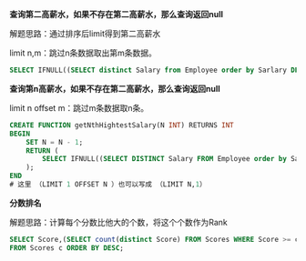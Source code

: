 **查询第二高薪水，如果不存在第二高薪水，那么查询返回null**

解题思路：通过排序后limit得到第二高薪水

limit n,m：跳过n条数据取出第m条数据。

```sql
SELECT IFNULL((SELECT distinct Salary from Employee order by Sarlary DESC limit 1,1),NULL);
```

**查询第n高薪水，如果不存在第二高薪水，那么查询返回null**

limit n offset m：跳过m条数据取n条。

```sql
CREATE FUNCTION getNthHightestSalary(N INT) RETURNS INT
BEGIN
	SET N = N - 1;
	RETURN (
    	SELECT IFNULL((SELECT DISTINCT Salary FROM Employee order by Sarlary DESC 			LIMIT 1 OFFSET N));
    );
END
# 这里 （LIMIT 1 OFFSET N ）也可以写成 （LIMIT N,1）
```

**分数排名**

解题思路：计算每个分数比他大的个数，将这个个数作为Rank

```sql
SELECT Score,(SELECT count(distinct Score) FROM Scores WHERE Score >= c.Score) Rank
FROM Scores c ORDER BY DESC;
```

